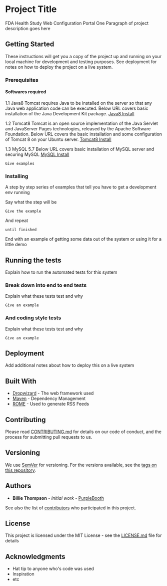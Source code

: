 # Project Title
FDA Health Study Web Configuration Portal
One Paragraph of project description goes here

## Getting Started

These instructions will get you a copy of the project up and running on your local machine for development and testing purposes. See deployment for notes on how to deploy the project on a live system.

### Prerequisites

#### Softwares required
1.1	Java8
    Tomcat requires Java to be installed on the server so that any Java web application code can be executed. Below URL covers basic installation of the Java Development Kit package.
    [Java8 Install](https://www.digitalocean.com/community/tutorials/how-to-install-apache-tomcat-8-on-ubuntu-16-04#step-1-install-java)

1.2	Tomcat8
    Tomcat is an open source implementation of the Java Servlet and JavaServer Pages technologies, released by the Apache Software Foundation. Below URL covers the basic installation and some configuration of Tomcat 8 on your Ubuntu server.
    [Tomcat8 Install](https://www.digitalocean.com/community/tutorials/how-to-install-apache-tomcat-8-on-ubuntu-16-04#step-3-install-tomcat)

1.3	MySQL 5.7
    Below URL covers basic installation of MySQL server and securing MySQL
    [MySQL Install](https://www.digitalocean.com/community/tutorials/how-to-install-linux-apache-mysql-php-lamp-stack-on-ubuntu-16-04#step-2-install-mysql)


```
Give examples
```

### Installing

A step by step series of examples that tell you have to get a development env running

Say what the step will be

```
Give the example
```

And repeat

```
until finished
```

End with an example of getting some data out of the system or using it for a little demo

## Running the tests

Explain how to run the automated tests for this system

### Break down into end to end tests

Explain what these tests test and why

```
Give an example
```

### And coding style tests

Explain what these tests test and why

```
Give an example
```

## Deployment

Add additional notes about how to deploy this on a live system

## Built With

* [Dropwizard](http://www.dropwizard.io/1.0.2/docs/) - The web framework used
* [Maven](https://maven.apache.org/) - Dependency Management
* [ROME](https://rometools.github.io/rome/) - Used to generate RSS Feeds

## Contributing

Please read [CONTRIBUTING.md](https://gist.github.com/PurpleBooth/b24679402957c63ec426) for details on our code of conduct, and the process for submitting pull requests to us.

## Versioning

We use [SemVer](http://semver.org/) for versioning. For the versions available, see the [tags on this repository](https://github.com/your/project/tags). 

## Authors

* **Billie Thompson** - *Initial work* - [PurpleBooth](https://github.com/PurpleBooth)

See also the list of [contributors](https://github.com/your/project/contributors) who participated in this project.

## License

This project is licensed under the MIT License - see the [LICENSE.md](LICENSE.md) file for details

## Acknowledgments

* Hat tip to anyone who's code was used
* Inspiration
* etc

